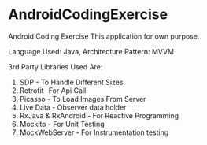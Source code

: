 # AndroidCodingExercise
Android Coding Exercise
This application for own purpose.

Language Used: Java,
Architecture Pattern: MVVM

3rd Party Libraries Used Are:
1. SDP - To Handle Different Sizes.
2. Retrofit- For Api Call
3. Picasso - To Load Images From Server
4. Live Data - Observer data holder
5. RxJava & RxAndroid - For Reactive Programming
6. Mockito - For Unit Testing
7. MockWebServer - For Instrumentation testing
